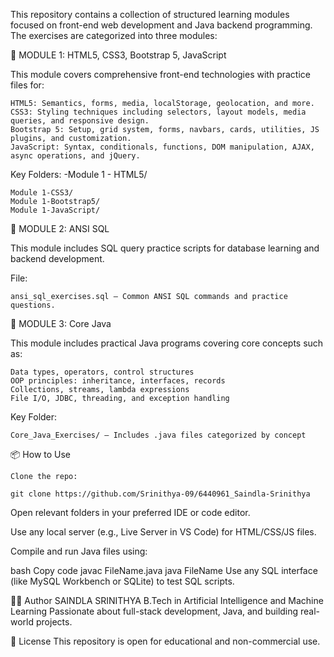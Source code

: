 This repository contains a collection of structured learning modules focused on front-end web development and Java backend programming. The exercises are categorized into three modules:

📁 MODULE 1: HTML5, CSS3, Bootstrap 5, JavaScript

This module covers comprehensive front-end technologies with practice files for:

    HTML5: Semantics, forms, media, localStorage, geolocation, and more.
    CSS3: Styling techniques including selectors, layout models, media queries, and responsive design.
    Bootstrap 5: Setup, grid system, forms, navbars, cards, utilities, JS plugins, and customization.
    JavaScript: Syntax, conditionals, functions, DOM manipulation, AJAX, async operations, and jQuery.

Key Folders: -Module 1 - HTML5/

    Module 1-CSS3/
    Module 1-Bootstrap5/
    Module 1-JavaScript/

📁 MODULE 2: ANSI SQL

This module includes SQL query practice scripts for database learning and backend development.

File:

    ansi_sql_exercises.sql — Common ANSI SQL commands and practice questions.

📁 MODULE 3: Core Java

This module includes practical Java programs covering core concepts such as:

    Data types, operators, control structures
    OOP principles: inheritance, interfaces, records
    Collections, streams, lambda expressions
    File I/O, JDBC, threading, and exception handling

Key Folder:

    Core_Java_Exercises/ — Includes .java files categorized by concept

📦 How to Use

    Clone the repo:

    git clone https://github.com/Srinithya-09/6440961_Saindla-Srinithya

Open relevant folders in your preferred IDE or code editor.

Use any local server (e.g., Live Server in VS Code) for HTML/CSS/JS files.

Compile and run Java files using:

bash Copy code javac FileName.java java FileName Use any SQL interface (like MySQL Workbench or SQLite) to test SQL scripts.

🧑‍💻 Author SAINDLA SRINITHYA B.Tech in Artificial Intelligence and Machine Learning Passionate about full-stack development, Java, and building real-world projects.

📄 License This repository is open for educational and non-commercial use.
